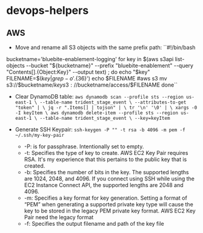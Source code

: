 # devops-helpers


## AWS

- Move and rename all S3 objects with the same prefix path:
``#!/bin/bash

bucketname='bluebite-enablement-logging'
for key in $(aws s3api list-objects --bucket "${bucketname}" --prefix "bluebite-enablement" --query "Contents[].{Object:Key}" --output text) ;
  do
    echo "$key"
    FILENAME=$($key | grep -o '.\{36\}$')
    echo $FILENAME
    #aws s3 mv s3://$bucketname/$key s3://$bucketname/access/$FILENAME
  done``

- Clear DynamoDB table:
``aws dynamodb scan --profile sts --region us-east-1 \
   --table-name trident_stage_event \
   --attributes-to-get "token" | \
   jq -r ".Items[] | tojson" | \
   tr '\n' '\0' | \
   xargs -0 -I keyItem \
    aws dynamodb delete-item --profile sts --region us-east-1 \
      --table-name trident_stage_event \
      --key=keyItem  ``


- Generate SSH Keypair:
``ssh-keygen -P "" -t rsa -b 4096 -m pem -f ~/.ssh/my-key-pair``
   - -P: is for passphrase. Intentionally set to empty.
   - -t: Specifies the type of key to create.  AWS EC2 Key Pair requires RSA. It's my experience that this pertains to the public key that is created.
   - -b: Specifies the number of bits in the key. The supported lengths are 1024, 2048, and 4096. If you connect using SSH while using the EC2 Instance Connect API, the supported lengths are 2048 and 4096.
   - -m: Specifies a key format for key generation. Setting a format of “PEM” when generating a supported private key type will cause the key to be stored in the legacy PEM private key format.  AWS EC2 Key Pair need the legacy format
   - -f: Specifies the output filename and path of the key file
   

